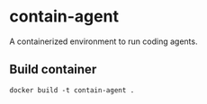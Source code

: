 # contain-agent

A containerized environment to run coding agents.

## Build container

`docker build -t contain-agent .`
